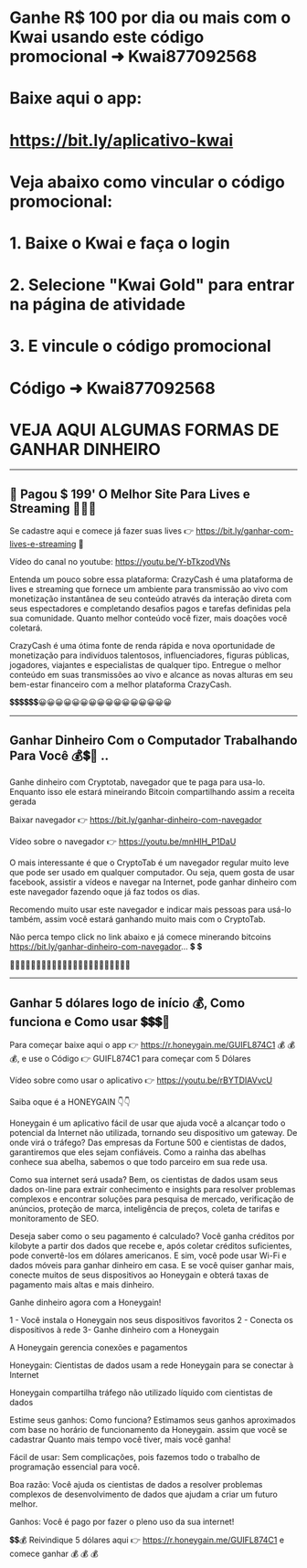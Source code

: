 # Ganhe R$ 100 por dia ou mais com o Kwai usando este código promocional ➜ Kwai877092568

# Baixe aqui o app:
# https://bit.ly/aplicativo-kwai
 
# Veja abaixo como vincular o código promocional:

# 1. Baixe o Kwai e faça o login 

# 2. Selecione "Kwai Gold" para entrar na página de atividade 

# 3. E vincule o código promocional
# Código ➜ Kwai877092568

# VEJA AQUI ALGUMAS FORMAS DE GANHAR DINHEIRO 
____________________________________________________________________________________________________________________________________________
## 🤑 Pagou $ 199' O Melhor Site Para Lives e Streaming 💸💲💲

Se cadastre aqui e comece já fazer suas lives 👉 https://bit.ly/ganhar-com-lives-e-streaming 🤑

Vídeo do canal no youtube:
https://youtu.be/Y-bTkzodVNs

Entenda um pouco sobre essa plataforma:
CrazyCash é uma plataforma de lives e streaming que fornece um ambiente para transmissão ao vivo com monetização instantânea de seu conteúdo através da interação 
direta com seus espectadores e completando desafios pagos e tarefas definidas pela sua comunidade. Quanto melhor conteúdo você fizer, mais doações você coletará.

CrazyCash é uma ótima fonte de renda rápida e nova oportunidade de monetização para indivíduos talentosos, influenciadores, figuras públicas, jogadores, viajantes e especialistas de qualquer tipo. 
Entregue o melhor conteúdo em suas transmissões ao vivo e alcance as novas alturas em seu bem-estar financeiro com a melhor plataforma CrazyCash.

💲💲💲💲💲💲😀😀😀😀😀😀😀😀😀😀😀😀😀😀😀😀

____________________________________________________________________________________________________________________________________________
## Ganhar Dinheiro Com o Computador Trabalhando Para Você 💰💲🤑 ..
Ganhe dinheiro com Cryptotab, navegador que te paga para usa-lo. Enquanto isso ele estará mineirando Bitcoin compartilhando assim a receita gerada

Baixar navegador 👉 https://bit.ly/ganhar-dinheiro-com-navegador 

Vídeo sobre o navegador 👉 https://youtu.be/mnHlH_P1DaU

O mais interessante é que o CryptoTab é um navegador regular muito leve que pode ser usado em qualquer computador. Ou seja, quem gosta de usar facebook, assistir a vídeos e navegar na Internet, pode ganhar dinheiro com este navegador fazendo oque já faz todos os dias.

Recomendo muito usar este navegador e indicar mais pessoas para usá-lo também, assim você estará ganhando muito mais com o CryptoTab.

Não perca tempo click no link abaixo e já comece minerando bitcoins
https://bit.ly/ganhar-dinheiro-com-navegador... 💲 💲 

🤗🤗🤗🤗🤗🤗🤗🤗🤗🤗🤗🤗🤗🤗🤗🤗🤗🤗🤗🤗🤗🤗🤗

____________________________________________________________________________________________________________________________________________
## Ganhar 5 dólares logo de início 💰, Como funciona e Como usar 💲💲💲🤑

Para começar baixe aqui o app 👉 https://r.honeygain.me/GUIFL874C1 💰 💰 💰,
e use o Código 👉 GUIFL874C1 para começar com 5 Dólares

Vídeo sobre como usar o aplicativo 👉 https://youtu.be/rBYTDIAVvcU

Saiba oque é a HONEYGAIN 👇👇

Honeygain é um aplicativo fácil de usar que ajuda você a alcançar todo o potencial da Internet não utilizada, tornando seu dispositivo um gateway. 
De onde virá o tráfego? 
Das empresas da Fortune 500 e cientistas de dados, garantiremos que eles sejam confiáveis. Como a rainha das abelhas conhece sua abelha, sabemos o que todo parceiro em sua rede usa.

Como sua internet será usada? 
Bem, os cientistas de dados usam seus dados on-line para extrair conhecimento e insights para resolver problemas complexos e encontrar soluções para pesquisa de mercado, verificação de anúncios, proteção de marca, inteligência de preços, coleta de tarifas e monitoramento de SEO.

Deseja saber como o seu pagamento é calculado? 
Você ganha créditos por kilobyte a partir dos dados que recebe e, após coletar créditos suficientes, pode convertê-los em dólares americanos. E sim, você pode usar Wi-Fi e dados móveis para ganhar dinheiro em casa. E se você quiser ganhar mais, conecte muitos de seus dispositivos ao Honeygain e obterá taxas de pagamento mais altas e mais dinheiro.

Ganhe dinheiro agora com a Honeygain!

1 - Você instala o Honeygain nos seus dispositivos favoritos
2 - Conecta os dispositivos à rede
3- Ganhe dinheiro com a Honeygain

A Honeygain gerencia conexões e pagamentos

Honeygain:
Cientistas de dados usam a rede Honeygain para se conectar à Internet

Honeygain compartilha tráfego não utilizado líquido com cientistas de dados

Estime seus ganhos:
Como funciona? 
Estimamos seus ganhos aproximados com base no horário de funcionamento da Honeygain. assim que você se cadastrar
Quanto mais tempo você tiver, mais você ganha!

Fácil de usar:
Sem complicações, pois fazemos todo o trabalho de programação essencial para você.

Boa razão:
Você ajuda os cientistas de dados a resolver problemas complexos de desenvolvimento de dados que ajudam a criar um futuro melhor.

Ganhos:
Você é pago por fazer o pleno uso da sua internet!

💲💲💰 Reivindique 5 dólares aqui 👉  https://r.honeygain.me/GUIFL874C1 e comece ganhar  💰 💰 💰



